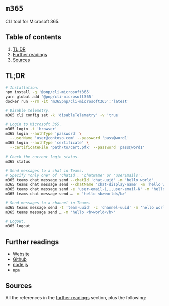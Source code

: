 # `m365`

CLI tool for Microsoft 365.

## Table of contents <!-- omit in toc -->

1. [TL;DR](#tldr)
1. [Further readings](#further-readings)
1. [Sources](#sources)

## TL;DR

```sh
# Installation.
npm install -g '@pnp/cli-microsoft365'
yarn global add '@pnp/cli-microsoft365'
docker run --rm -it 'm365pnp/cli-microsoft365':'latest'

# Disable telemetry.
m365 cli config set -k 'disableTelemetry' -v 'true'

# Login to Microsoft 365.
m365 login -t 'browser'
m365 login --authType 'password' \
  --userName 'user@contoso.com' --password 'pass@word1'
m365 login --authType 'certificate' \
  --certificateFile 'path/to/cert.pfx' --password 'pass@word1'

# Check the current login status.
m365 status

# Send messages to a chat in Teams.
# Specify *only one* of 'chatId', 'chatName' or 'userEmails'.
m365 teams chat message send --chatId 'chat-uuid' -m 'hello world'
m365 teams chat message send --chatName 'chat-display-name' -m 'hello world'
m365 teams chat message send -e 'user-email-1,…,user-email-N' -m 'hello world'
m365 teams chat message send … -m 'hello <b>world</b>'

# Send messages to a channel in Teams.
m365 teams message send -t 'team-uuid' -c 'channel-uuid' -m 'hello world'
m365 teams message send … -m 'hello <b>world</b>'

# Logout.
m365 logout
```

## Further readings

- [Website]
- [Github]
- [node.js]
- [`npm`][npm]

## Sources

All the references in the [further readings] section, plus the following:

<!-- upstream -->
[github]: https://github.com/pnp/cli-microsoft365
[website]: https://pnp.github.io/cli-microsoft365/

<!-- internal references -->
[further readings]: #further-readings
[node.js]: node.js.md
[npm]: npm.md

<!-- external references -->
